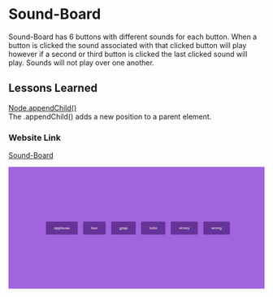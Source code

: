 # Sound-Board
Sound-Board has 6 buttons with different sounds for each button. When a button is clicked the sound associated with that clicked button will play however if a second or third button 
is clicked the last clicked sound will play. Sounds will not play over one another.

## Lessons Learned
[Node.appendChild()](https://developer.mozilla.org/en-US/docs/Web/API/Node/appendChild)
<br>
The .appendChild() adds a new position to a parent element. 

### Website Link
[Sound-Board](https://bhelms2132.github.io/Sound-Board/)

![](image/Sound-Board.jpg)

